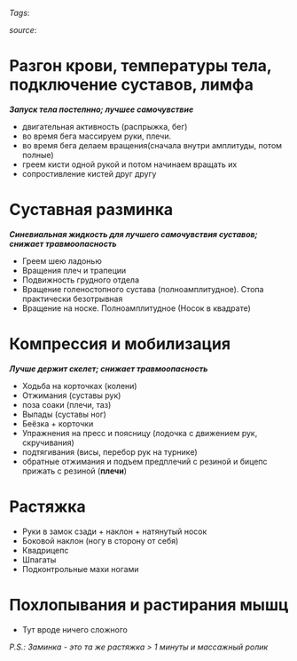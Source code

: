 *Tags*:

*source*:

# Разгон крови, температуры тела, подключение суставов, лимфа 

***Запуск тела постепнно; лучшее самочувствие***

- двигательная активность (распрыжка, бег)
- во время бега массируем руки, плечи.
- во время бега делаем вращения(сначала  внутри амплитуды, потом полные)
- греем кисти одной рукой и потом начинаем вращать их
- сопростивление кистей друг другу


# Суставная разминка

***Синевиальная жидкость для лучшего самочувствия суставов; снижает травмоопасность***

- Греем шею ладонью
- Вращения плеч и трапеции
- Подвижность грудного отдела
- Вращение голеностопного сустава (полноамплитудное). Стопа практически безотрывная
- Вращение на носке. Полноамплитудное (Носок в квадрате)


# Компрессия и мобилизация 

***Лучше держит скелет; снижает травмоопасность***

- Ходьба на корточках (колени)
- Отжимания (суставы рук)
- поза соаки (плечи, таз)
- Выпады (суставы ног)
- Беёзка + корточки
- Упражнения на пресс и поясницу (лодочка с движением рук, скручивания)
- подтягивания (висы, перебор рук на турнике)
- обратные отжимания  и подъем предплечий с резиной и бицепс прижать с резиной (**плечи**)


# Растяжка

- Руки в замок сзади + наклон + натянутый носок
- Боковой наклон (ногу в сторону от себя)
- Квадрицепс
- Шпагаты
- Подконтрольные махи ногами


# Похлопывания и растирания мышц

- Тут вроде ничего сложного



*P.S.: Заминка - это та же растяжка > 1 минуты и массажный ролик*